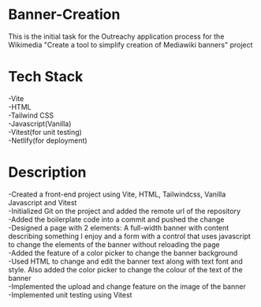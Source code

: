 # Banner-Creation                               
This is the initial task for the Outreachy application process for the Wikimedia "Create a tool to simplify creation of Mediawiki banners" project                                 
<h1>Tech Stack</h1>                                         
-Vite    
<br>
-HTML   
<br>
-Tailwind CSS
<br>
-Javascript(Vanilla)   
<br>
-Vitest(for unit testing) 
<br>
-Netlify(for deployment)
<br>
<h1>Description</h1>
-Created a front-end project using Vite, HTML, Tailwindcss, Vanilla Javascript and Vitest
<br>
-Initialized Git on the project and added the remote url of the repository
<br>
-Added the boilerplate code into a commit and pushed the change 
<br>
-Designed a page with 2 elements: A full-width banner with content describing something I enjoy and a form with a control that uses javascript to change the elements of the banner without reloading the page
<br>
-Added the feature of a color picker to change the banner background 
<br>
-Used HTML<canvas> to change and edit the banner text along with text font and style. Also added the color picker to change the colour of the text of the banner
<br>
-Implemented the upload and change feature on the image of the banner
<br>
-Implemented unit testing using Vitest
